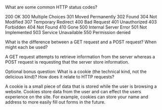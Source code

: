 What are some common HTTP status codes?

200 OK
300 Multiple Choices
301 Moved Permanently
302 Found
304 Not Modified
307 Temporary Redirect
400 Bad Request
401 Unauthorized
403 Forbidden
404 Not Found
410 Gone
500 Internal Server Error
501 Not Implemented
503 Service Unavailable
550 Permission denied

What is the difference between a GET request and a POST request? When might each be used?

A GET request attempts to retrieve information from the server whereas a POST request is requesting that the server store information.

Optional bonus question: What is a cookie (the technical kind, not the delicious kind)? How does it relate to HTTP requests?

A cookie is a small piece of data that is stored while the user is browsing a website. Cookies store data from the user and can effect the users experience on the site. For example, cookies can store your name and address to more easily fill out forms in the future. 